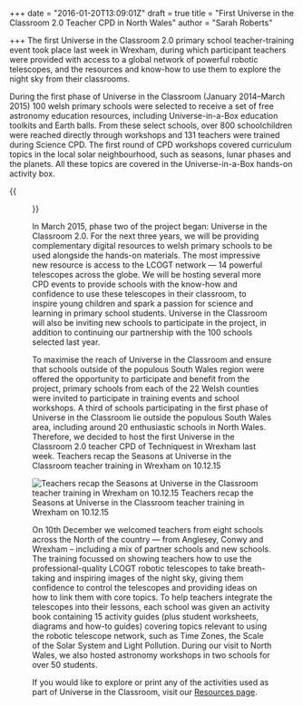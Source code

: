 +++
date = "2016-01-20T13:09:01Z"
draft = true
title = "First Universe in the Classroom 2.0 Teacher CPD in North Wales"
author = "Sarah Roberts"

+++
The first Universe in the Classroom 2.0 primary school teacher-training event took place last week in Wrexham, during which participant teachers were provided with access to a global network of powerful robotic telescopes, and the resources and know-how to use them to explore the night sky from their classrooms.

During the first phase of Universe in the Classroom (January 2014–March 2015) 100 welsh primary schools were selected to receive a set of free astronomy education resources, including Universe-in-a-Box education toolkits and Earth balls. From these select schools, over 800 schoolchildren were reached directly through workshops and 131 teachers were trained during Science CPD. The first round of CPD workshops covered curriculum topics in the local solar neighbourhood, such as seasons, lunar phases and the planets. All these topics are covered in the Universe-in-a-Box hands-on activity box.

{{<figure src="/images/resources.jpg" title="Selections of materials teachers were given during the first Universe in the Classroom 2.0 teacher training event." >}}

In March 2015, phase two of the project began: Universe in the Classroom 2.0. For the next three years, we will be providing complementary digital resources to welsh primary schools to be used alongside the hands-on materials. The most impressive new resource is access to the LCOGT network — 14 powerful telescopes across the globe. We will be hosting several more CPD events to provide schools with the know-how and confidence to use these telescopes in their classroom, to inspire young children and spark a passion for science and learning in primary school students. Universe in the Classroom will also be inviting new schools to participate in the project, in addition to continuing our partnership with the 100 schools selected last year.

To maximise the reach of Universe in the Classroom and ensure that schools outside of the populous South Wales region were offered the opportunity to participate and benefit from the project, primary schools from each of the 22 Welsh counties were invited to participate in training events and school workshops. A third of schools participating in the first phase of Universe in the Classroom lie outside the populous South Wales area, including around 20 enthusiastic schools in North Wales. Therefore, we decided to host the first Universe in the Classroom 2.0 teacher CPD of Techniquest in Wrexham last week.
Teachers recap the Seasons at Universe in the Classroom teacher training in Wrexham on 10.12.15

![Teachers recap the Seasons at Universe in the Classroom teacher training in Wrexham on 10.12.15 Teachers recap the Seasons at Universe in the Classroom teacher training in Wrexham on 10.12.15](/images/teachertraining_1012.jpg)

On 10th December we welcomed teachers from eight schools across the North of the country — from Anglesey, Conwy and Wrexham – including a mix of partner schools and new schools. The training focussed on showing teachers how to use the professional-quality LCOGT robotic telescopes to take breath-taking and inspiring images of the night sky, giving them confidence to control the telescopes and providing ideas on how to link them with core topics. To help teachers integrate the telescopes into their lessons, each school was given an activity book containing 15 activity guides (plus student worksheets, diagrams and how-to guides) covering topics relevant to using the robotic telescope network, such as Time Zones, the Scale of the Solar System and Light Pollution. During our visit to North Wales, we also hosted astronomy workshops in two schools for over 50 students.

If you would like to explore or print any of the activities used as part of Universe in the Classroom, visit our [Resources page](/resources/).
